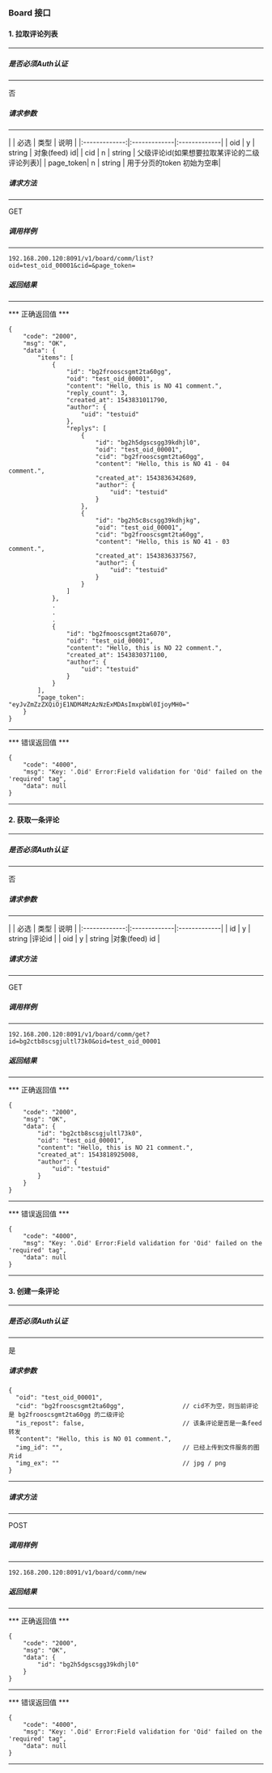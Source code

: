 ### Board 接口

#### 1. 拉取评论列表

---

##### 是否必须Auth认证

---

否

##### 请求参数

---
| | 必选 | 类型 | 说明 |
|:-------------:|:-------------|:-------------|
| oid | y | string | 对象(feed) id|
| cid | n | string | 父级评论id(如果想要拉取某评论的二级评论列表)|
| page_token| n | string | 用于分页的token 初始为空串|

##### 请求方法

---

GET

##### 调用样例

---

```
192.168.200.120:8091/v1/board/comm/list?oid=test_oid_00001&cid=&page_token=
```

##### 返回结果

---

*** 正确返回值 ***

```
{
    "code": "2000",
    "msg": "OK",
    "data": {
        "items": [
            {
                "id": "bg2frooscsgmt2ta60gg",
                "oid": "test_oid_00001",
                "content": "Hello, this is NO 41 comment.",
                "reply_count": 3,
                "created_at": 1543831011790,
                "author": {
                    "uid": "testuid"
                },
                "replys": [
                    {
                        "id": "bg2h5dgscsgg39kdhjl0",
                        "oid": "test_oid_00001",
                        "cid": "bg2frooscsgmt2ta60gg",
                        "content": "Hello, this is NO 41 - 04 comment.",
                        "created_at": 1543836342689,
                        "author": {
                            "uid": "testuid"
                        }
                    },
                    {
                        "id": "bg2h5c8scsgg39kdhjkg",
                        "oid": "test_oid_00001",
                        "cid": "bg2frooscsgmt2ta60gg",
                        "content": "Hello, this is NO 41 - 03 comment.",
                        "created_at": 1543836337567,
                        "author": {
                            "uid": "testuid"
                        }
                    }
                ]
            },
            .
            .
            .
            {
                "id": "bg2fmooscsgmt2ta6070",
                "oid": "test_oid_00001",
                "content": "Hello, this is NO 22 comment.",
                "created_at": 1543830371100,
                "author": {
                    "uid": "testuid"
                }
            }
        ],
        "page_token": "eyJvZmZzZXQiOjE1NDM4MzAzNzExMDAsImxpbWl0IjoyMH0="
    }
}
```
---
*** 错误返回值 ***
```
{
    "code": "4000",
    "msg": "Key: '.Oid' Error:Field validation for 'Oid' failed on the 'required' tag",
    "data": null
}
```
---

#### 2. 获取一条评论

---

##### 是否必须Auth认证
---

否

##### 请求参数

---
| | 必选 | 类型 | 说明 |
|:-------------:|:-------------|:-------------|
| id  | y | string |评论id |
| oid | y | string |对象(feed) id |

##### 请求方法

---

GET

##### 调用样例

---

```
192.168.200.120:8091/v1/board/comm/get?id=bg2ctb8scsgjultl73k0&oid=test_oid_00001
```

##### 返回结果

---

*** 正确返回值 ***

```
{
    "code": "2000",
    "msg": "OK",
    "data": {
        "id": "bg2ctb8scsgjultl73k0",
        "oid": "test_oid_00001",
        "content": "Hello, this is NO 21 comment.",
        "created_at": 1543818925008,
        "author": {
            "uid": "testuid"
        }
    }
}
```
---
*** 错误返回值 ***
```
{
    "code": "4000",
    "msg": "Key: '.Oid' Error:Field validation for 'Oid' failed on the 'required' tag",
    "data": null
}
```
---

#### 3. 创建一条评论

---

##### 是否必须Auth认证
---

是

##### 请求参数 
```
{
  "oid": "test_oid_00001",
  "cid": "bg2frooscsgmt2ta60gg",                // cid不为空，则当前评论是 bg2frooscsgmt2ta60gg 的二级评论
  "is_repost": false,                           // 该条评论是否是一条feed转发
  "content": "Hello, this is NO 01 comment.",
  "img_id": "",                                 // 已经上传到文件服务的图片id
  "img_ex": ""                                  // jpg / png
}
```
---

##### 请求方法

---

POST

##### 调用样例

---

```
192.168.200.120:8091/v1/board/comm/new
```

##### 返回结果

---

*** 正确返回值 ***

```
{
    "code": "2000",
    "msg": "OK",
    "data": {
        "id": "bg2h5dgscsgg39kdhjl0"
    }
}
```
---
*** 错误返回值 ***
```
{
    "code": "4000",
    "msg": "Key: '.Oid' Error:Field validation for 'Oid' failed on the 'required' tag",
    "data": null
}
```
---

